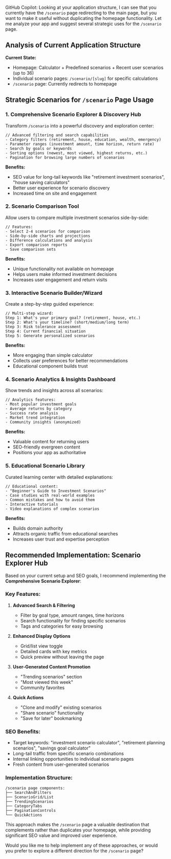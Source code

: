 GitHub Copilot: Looking at your application structure, I can see that you currently have the `/scenario` page redirecting to the main page, but you want to make it useful without duplicating the homepage functionality. Let me analyze your app and suggest several strategic uses for the `/scenario` page.

## Analysis of Current Application Structure

**Current State:**

- Homepage: Calculator + Predefined scenarios + Recent user scenarios (up to 36)
- Individual scenario pages: `/scenario/[slug]` for specific calculations
- `/scenario` page: Currently redirects to homepage

## Strategic Scenarios for `/scenario` Page Usage

### 1. **Comprehensive Scenario Explorer & Discovery Hub**

Transform `/scenario` into a powerful discovery and exploration center:

```tsx
// Advanced filtering and search capabilities
- Category filters (retirement, house, education, wealth, emergency)
- Parameter ranges (investment amount, time horizon, return rate)
- Search by goals or keywords
- Sorting options (newest, most viewed, highest returns, etc.)
- Pagination for browsing large numbers of scenarios
```

**Benefits:**

- SEO value for long-tail keywords like "retirement investment scenarios", "house saving calculators"
- Better user experience for scenario discovery
- Increased time on site and engagement

### 2. **Scenario Comparison Tool**

Allow users to compare multiple investment scenarios side-by-side:

```tsx
// Features:
- Select 2-4 scenarios for comparison
- Side-by-side charts and projections
- Difference calculations and analysis
- Export comparison reports
- Save comparison sets
```

**Benefits:**

- Unique functionality not available on homepage
- Helps users make informed investment decisions
- Increases user engagement and return visits

### 3. **Interactive Scenario Builder/Wizard**

Create a step-by-step guided experience:

```tsx
// Multi-step wizard:
Step 1: What's your primary goal? (retirement, house, etc.)
Step 2: What's your timeline? (short/medium/long term)
Step 3: Risk tolerance assessment
Step 4: Current financial situation
Step 5: Generate personalized scenarios
```

**Benefits:**

- More engaging than simple calculator
- Collects user preferences for better recommendations
- Educational component builds trust

### 4. **Scenario Analytics & Insights Dashboard**

Show trends and insights across all scenarios:

```tsx
// Analytics features:
- Most popular investment goals
- Average returns by category
- Success rate analysis
- Market trend integration
- Community insights (anonymized)
```

**Benefits:**

- Valuable content for returning users
- SEO-friendly evergreen content
- Positions your app as authoritative

### 5. **Educational Scenario Library**

Curated learning center with detailed explanations:

```tsx
// Educational content:
- "Beginner's Guide to Investment Scenarios"
- Case studies with real-world examples
- Common mistakes and how to avoid them
- Interactive tutorials
- Video explanations of complex scenarios
```

**Benefits:**

- Builds domain authority
- Attracts organic traffic from educational searches
- Increases user trust and expertise perception

## **Recommended Implementation: Scenario Explorer Hub**

Based on your current setup and SEO goals, I recommend implementing the **Comprehensive Scenario Explorer**:

### Key Features:

1. **Advanced Search & Filtering**

   - Filter by goal type, amount ranges, time horizons
   - Search functionality for finding specific scenarios
   - Tags and categories for easy browsing

2. **Enhanced Display Options**

   - Grid/list view toggle
   - Detailed cards with key metrics
   - Quick preview without leaving the page

3. **User-Generated Content Promotion**

   - "Trending scenarios" section
   - "Most viewed this week"
   - Community favorites

4. **Quick Actions**
   - "Clone and modify" existing scenarios
   - "Share scenario" functionality
   - "Save for later" bookmarking

### SEO Benefits:

- Target keywords: "investment scenario calculator", "retirement planning scenarios", "savings goal calculator"
- Long-tail traffic from specific scenario combinations
- Internal linking opportunities to individual scenario pages
- Fresh content from user-generated scenarios

### Implementation Structure:

```tsx
/scenario page components:
├── SearchAndFilters
├── ScenarioGrid/List
├── TrendingScenarios
├── CategoryTabs
├── PaginationControls
└── QuickActions
```

This approach makes the `/scenario` page a valuable destination that complements rather than duplicates your homepage, while providing significant SEO value and improved user experience.

Would you like me to help implement any of these approaches, or would you prefer to explore a different direction for the `/scenario` page?
